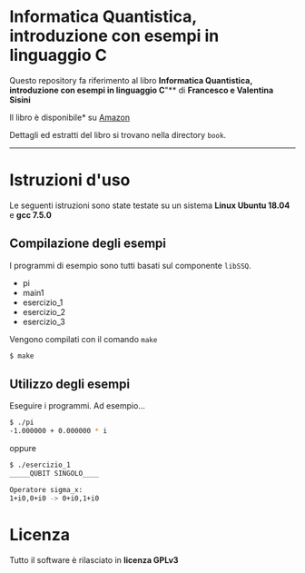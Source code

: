 # Informatica Quantistica, introduzione con esempi in linguaggio C

Questo repository fa riferimento al libro **Informatica Quantistica, introduzione con esempi in linguaggio C**"** di **Francesco e Valentina Sisini**

Il libro è disponibile* su [Amazon](https://www.amazon.it/Informatica-Quantistica-introduzione-esempi-linguaggio/dp/B0858VQZ17)

Dettagli ed estratti del libro si trovano nella directory `book`.

---

# Istruzioni d'uso

Le seguenti istruzioni sono state testate su un sistema **Linux Ubuntu 18.04** e **gcc 7.5.0**

## Compilazione degli esempi

I programmi di esempio sono tutti basati sul componente `libSSQ`.

- pi
- main1
- esercizio_1
- esercizio_2
- esercizio_3

Vengono compilati con il comando `make`

```bash
$ make
```

## Utilizzo degli esempi

Eseguire i programmi. Ad esempio...

```bash
$ ./pi
-1.000000 + 0.000000 * i
```

oppure

```bash
$ ./esercizio_1
_____QUBIT SINGOLO____

Operatore sigma_x:
1+i0,0+i0 -> 0+i0,1+i0
```

# Licenza
 Tutto il software è rilasciato in **licenza GPLv3** 